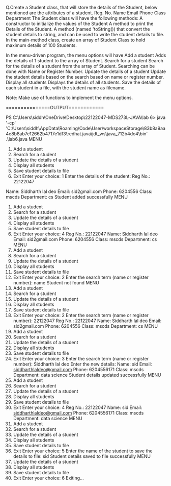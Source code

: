Q.Create a Student class, that will store the details of the Student, below mentioned are the attributes of a student.
Reg. No.
Name
Email
Phone
Class
Department
The Student class will have the following methods:
A constructor to initialize the values of the Student
A method to print the Details of the Student.
A method (named 'toString()) that convert the student details to string, and can be used to write the student details to file.
In the main-method class, create an array of Student Class to hold maximum details of 100 Students.

In the menu-driven program, the menu options will have
Add a student
Adds the details of 1 student to the array of Student.
Search for a student
Search for the details of a student from the array of Student.
Searching can be done with Name or Register Number.
Update the details of a student
Update the student details based on the search based on name or register number.
Display all students
Displays the details of all students.
Save the details of each student in a file, with the student name as filename.

Note: Make use of functions to implement the menu options.

===============OUTPUT============

PS C:\Users\siddh\OneDrive\Desktop\22122047-MDS273L-JAVA\lab 6> java '-cp' 'C:\Users\siddh\AppData\Roaming\Code\User\workspaceStorage\83b8a9aa4e8b8ab7e12662b4717e1df3\redhat.java\jdt_ws\java_712b4dc4\bin' .\lab6.java
MENU
1. Add a student
2. Search for a student
3. Update the details of a student
4. Display all students
5. Save student details to file
6. Exit
Enter your choice: 1
Enter the details of the student:
Reg No.: 22122047

Name: Siddharth lal deo
Email: sid2gmail.com
Phone: 6204556
Class: mscds
Department: cs
Student added successfully
MENU
1. Add a student
2. Search for a student
3. Update the details of a student
4. Display all students
5. Save student details to file
6. Exit
Enter your choice: 4
Reg No.: 22122047
Name: Siddharth lal deo
Email: sid2gmail.com
Phone: 6204556
Class: mscds
Department: cs
MENU
1. Add a student
2. Search for a student
3. Update the details of a student
4. Display all students
5. Save student details to file
6. Exit
Enter your choice: 2
Enter the search term (name or register number):
name
Student not found
MENU
1. Add a student
2. Search for a student
3. Update the details of a student
4. Display all students
5. Save student details to file
6. Exit
Enter your choice: 2
Enter the search term (name or register number):
22122047
Reg No.: 22122047
Name: Siddharth lal deo
Email: sid2gmail.com
Phone: 6204556
Class: mscds
Department: cs
MENU
1. Add a student
2. Search for a student
3. Update the details of a student
4. Display all students
5. Save student details to file
6. Exit
Enter your choice: 3
Enter the search term (name or register number):
Siddharth lal deo
Enter the new details:
Name: sid
Email: siddharthlaldeo@gmail.com
Phone: 6204556171
Class: mscds
Department: data science
Student details updated successfully
MENU
1. Add a student
2. Search for a student
3. Update the details of a student
4. Display all students
5. Save student details to file
6. Exit
Enter your choice: 4
Reg No.: 22122047
Name: sid
Email: siddharthlaldeo@gmail.com
Phone: 6204556171
Class: mscds
Department: data science
MENU
1. Add a student
2. Search for a student
3. Update the details of a student
4. Display all students
5. Save student details to file
6. Exit
Enter your choice: 5
Enter the name of the student to save the details to file:
sid
Student details saved to file successfully
MENU
3. Update the details of a student
4. Display all students
5. Save student details to file
6. Exit
Enter your choice: 6
Exiting...